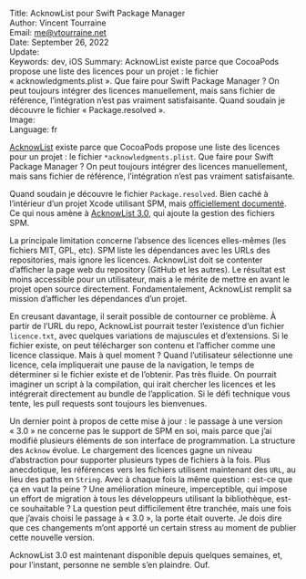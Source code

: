 Title:    AcknowList pour Swift Package Manager  
Author:   Vincent Tourraine  
Email:    me@vtourraine.net  
Date:     September 26, 2022  
Update:   
Keywords: dev, iOS
Summary:  AcknowList existe parce que CocoaPods propose une liste des licences pour un projet : le fichier « acknowledgments.plist ». Que faire pour Swift Package Manager ? On peut toujours intégrer des licences manuellement, mais sans fichier de référence, l’intégration n’est pas vraiment satisfaisante. Quand soudain je découvre le fichier « Package.resolved ».  
Image:    
Language: fr  


[AcknowList](https://github.com/vtourraine/AcknowList) existe parce que CocoaPods propose une liste des licences pour un projet : le fichier `*acknowledgments.plist`. Que faire pour Swift Package Manager ? On peut toujours intégrer des licences manuellement, mais sans fichier de référence, l’intégration n’est pas vraiment satisfaisante.

Quand soudain je découvre le fichier `Package.resolved`. Bien caché à l’intérieur d’un projet Xcode utilisant SPM, mais [officiellement documenté](https://developer.apple.com/documentation/swift_packages/building_swift_packages_or_apps_that_use_them_in_continuous_integration_workflows). Ce qui nous amène à [AcknowList 3.0](https://github.com/vtourraine/AcknowList/releases/tag/3.0.0), qui ajoute la gestion des fichiers SPM.

La principale limitation concerne l’absence des licences elles-mêmes (les fichiers MIT, GPL, etc). SPM liste les dépendances avec les URLs des repositories, mais ignore les licences. AcknowList doit se contenter d’afficher la page web du repository (GitHub et les autres). Le résultat est moins accessible pour un utilisateur, mais a le mérite de mettre en avant le projet open source directement. Fondamentalement, AcknowList remplit sa mission d’afficher les dépendances d’un projet.

En creusant davantage, il serait possible de contourner ce problème. À partir de l’URL du repo, AcknowList pourrait tester l’existence d’un fichier `licence.txt`, avec quelques variations de majuscules et d’extensions. Si le fichier existe, on peut télécharger son contenu et l’afficher comme une licence classique. Mais à quel moment ? Quand l’utilisateur sélectionne une licence, cela impliquerait une pause de la navigation, le temps de déterminer si le fichier existe et de l’obtenir. Pas très fluide. On pourrait imaginer un script à la compilation, qui irait chercher les licences et les intégrerait directement au bundle de l’application. Si le défi technique vous tente, les pull requests sont toujours les bienvenues.

Un dernier point à propos de cette mise à jour : le passage à une version « 3.0 » ne concerne pas le support de SPM en soi, mais parce que j’ai modifié plusieurs éléments de son interface de programmation. La structure des `Acknow` évolue. Le chargement des licences gagne un niveau d’abstraction pour supporter plusieurs types de fichiers à la fois. Plus anecdotique, les références vers les fichiers utilisent maintenant des `URL`, au lieu des paths en `String`. Avec à chaque fois la même question : est-ce que ça en vaut la peine ? Une amélioration mineure, imperceptible, qui impose un effort de migration à tous les développeurs utilisant la bibliothèque, est-ce souhaitable ? La question peut difficilement être tranchée, mais une fois que j’avais choisi le passage à « 3.0 », la porte était ouverte. Je dois dire que ces changements m’ont apporté un certain stress au moment de publier cette nouvelle version.

AcknowList 3.0 est maintenant disponible depuis quelques semaines, et, pour l’instant, personne ne semble s’en plaindre. Ouf.
